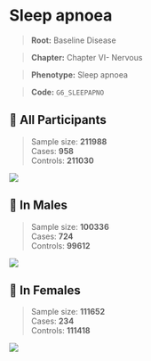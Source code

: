 # Sleep apnoea

> **Root:** Baseline Disease  

> **Chapter:** Chapter VI- Nervous  

> **Phenotype:** Sleep apnoea  

> **Code:** `G6_SLEEPAPNO`

## 🧪 All Participants  
> Sample size: **211988**  
> Cases: **958**  
> Controls: **211030**
<img src="/Disease/Figures/ALL/Baseline/G6_SLEEPAPNO.png"/>
<CsvTable src="/Disease_Data/ALL/Baseline/LG_G6_SLEEPAPNO.csv" label="🔍 View full results" />

## 👨 In Males  
> Sample size: **100336**  
> Cases: **724**  
> Controls: **99612**
<img src="/Disease/Figures/Male/Baseline/G6_SLEEPAPNO.png"/>
<CsvTable src="/Disease_Data/Male/Baseline/LG_G6_SLEEPAPNO.csv" label="🔍 View full results" />

## 👩 In Females  
> Sample size: **111652**  
> Cases: **234**  
> Controls: **111418**
<img src="/Disease/Figures/Female/Baseline/G6_SLEEPAPNO.png"/>
<CsvTable src="/Disease_Data/Female/Baseline/LG_G6_SLEEPAPNO.csv" label="🔍 View full results" />
